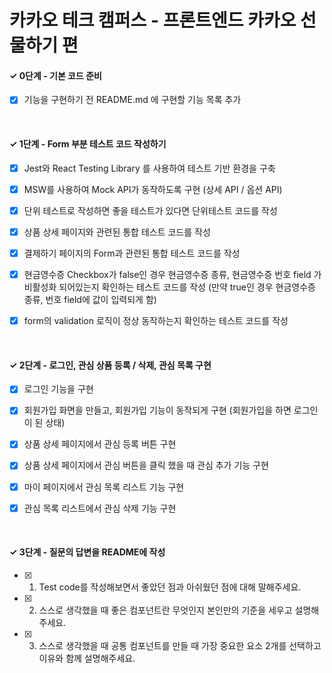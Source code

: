# 카카오 테크 캠퍼스 - 프론트엔드 카카오 선물하기 편

#### ✓ 0단계 - 기본 코드 준비

- [x] 기능을 구현하기 전 README.md 에 구현할 기능 목록 추가

<br>

#### ✓ 1단계 - Form 부분 테스트 코드 작성하기

- [x] Jest와 React Testing Library 를 사용하여 테스트 기반 환경을 구축

- [x] MSW를 사용하여 Mock API가 동작하도록 구현 (상세 API / 옵션 API)

- [x] 단위 테스트로 작성하면 좋을 테스트가 있다면 단위테스트 코드를 작성

- [x] 상품 상세 페이지와 관련된 통합 테스트 코드를 작성

- [x] 결제하기 페이지의 Form과 관련된 통합 테스트 코드를 작성

- [x] 현금영수증 Checkbox가 false인 경우 현금영수증 종류, 현금영수증 번호 field 가 비활성화 되어있는지 확인하는 테스트 코드를 작성 (만약 true인 경우 현금영수증 종류, 번호 field에 값이 입력되게 함)

- [x] form의 validation 로직이 정상 동작하는지 확인하는 테스트 코드를 작성

<br>

#### ✓ 2단계 - 로그인, 관심 상품 등록 / 삭제, 관심 목록 구현

- [x] 로그인 기능을 구현

- [x] 회원가입 화면을 만들고, 회원가입 기능이 동작되게 구현 (회원가입을 하면 로그인이 된 상태)

- [x] 상품 상세 페이지에서 관심 등록 버튼 구현

- [x] 상품 상세 페이지에서 관심 버튼을 클릭 했을 때 관심 추가 기능 구현

- [x] 마이 페이지에서 관심 목록 리스트 기능 구현

- [x] 관심 목록 리스트에서 관심 삭제 기능 구현

<br>

#### ✓ 3단계 - 질문의 답변을 README에 작성

- [x] 1. Test code를 작성해보면서 좋았던 점과 아쉬웠던 점에 대해 말해주세요.

- [x] 2. 스스로 생각했을 때 좋은 컴포넌트란 무엇인지 본인만의 기준을 세우고 설명해 주세요.

- [x] 3. 스스로 생각했을 때 공통 컴포넌트를 만들 때 가장 중요한 요소 2개를 선택하고 이유와 함께 설명해주세요.

